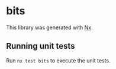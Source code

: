 # bits

This library was generated with [Nx](https://nx.dev).

## Running unit tests

Run `nx test bits` to execute the unit tests.
